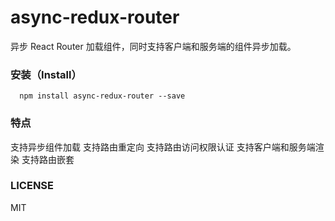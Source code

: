 # async-redux-router
  异步 React Router 加载组件，同时支持客户端和服务端的组件异步加载。

### 安装（Install）
  ```
    npm install async-redux-router --save
  ```

### 特点
  支持异步组件加载
  支持路由重定向
  支持路由访问权限认证
  支持客户端和服务端渲染
  支持路由嵌套

### LICENSE
  MIT
